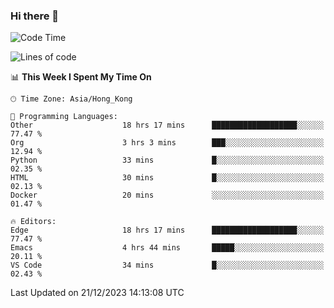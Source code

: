 ### Hi there 👋

<!--
**nicehiro/nicehiro** is a ✨ _special_ ✨ repository because its `README.md` (this file) appears on your GitHub profile.

Here are some ideas to get you started:

- 🔭 I’m currently working on ...
- 🌱 I’m currently learning ...
- 👯 I’m looking to collaborate on ...
- 🤔 I’m looking for help with ...
- 💬 Ask me about ...
- 📫 How to reach me: ...
- 😄 Pronouns: ...
- ⚡ Fun fact: ...
-->

<!--START_SECTION:waka-->
![Code Time](http://img.shields.io/badge/Code%20Time-171%20hrs%2034%20mins-blue)

![Lines of code](https://img.shields.io/badge/From%20Hello%20World%20I%27ve%20Written-2.6%20million%20lines%20of%20code-blue)

📊 **This Week I Spent My Time On** 

```text
🕑︎ Time Zone: Asia/Hong_Kong

💬 Programming Languages: 
Other                    18 hrs 17 mins      ███████████████████░░░░░░   77.47 % 
Org                      3 hrs 3 mins        ███░░░░░░░░░░░░░░░░░░░░░░   12.94 % 
Python                   33 mins             █░░░░░░░░░░░░░░░░░░░░░░░░   02.35 % 
HTML                     30 mins             █░░░░░░░░░░░░░░░░░░░░░░░░   02.13 % 
Docker                   20 mins             ░░░░░░░░░░░░░░░░░░░░░░░░░   01.47 % 

🔥 Editors: 
Edge                     18 hrs 17 mins      ███████████████████░░░░░░   77.47 % 
Emacs                    4 hrs 44 mins       █████░░░░░░░░░░░░░░░░░░░░   20.11 % 
VS Code                  34 mins             █░░░░░░░░░░░░░░░░░░░░░░░░   02.43 % 
```


 Last Updated on 21/12/2023 14:13:08 UTC
<!--END_SECTION:waka-->
